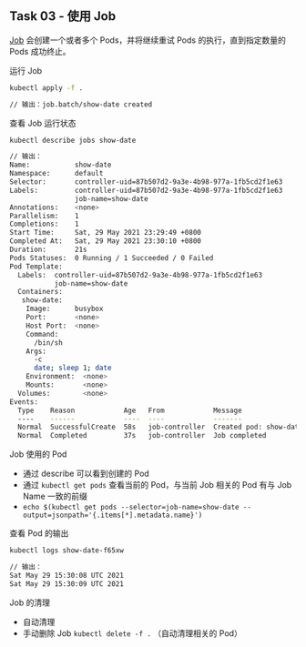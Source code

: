 ## Task 03 - 使用 Job

[Job](https://kubernetes.io/zh/docs/concepts/workloads/controllers/job/) 会创建一个或者多个 Pods，并将继续重试 Pods 的执行，直到指定数量的 Pods 成功终止。

运行 Job

```bash
kubectl apply -f .

// 输出：job.batch/show-date created
```

查看 Job 运行状态

```bash
kubectl describe jobs show-date

// 输出：
Name:           show-date
Namespace:      default
Selector:       controller-uid=87b507d2-9a3e-4b98-977a-1fb5cd2f1e63
Labels:         controller-uid=87b507d2-9a3e-4b98-977a-1fb5cd2f1e63
                job-name=show-date
Annotations:    <none>
Parallelism:    1
Completions:    1
Start Time:     Sat, 29 May 2021 23:29:49 +0800
Completed At:   Sat, 29 May 2021 23:30:10 +0800
Duration:       21s
Pods Statuses:  0 Running / 1 Succeeded / 0 Failed
Pod Template:
  Labels:  controller-uid=87b507d2-9a3e-4b98-977a-1fb5cd2f1e63
           job-name=show-date
  Containers:
   show-date:
    Image:      busybox
    Port:       <none>
    Host Port:  <none>
    Command:
      /bin/sh
    Args:
      -c
      date; sleep 1; date
    Environment:  <none>
    Mounts:       <none>
  Volumes:        <none>
Events:
  Type    Reason            Age   From            Message
  ----    ------            ----  ----            -------
  Normal  SuccessfulCreate  58s   job-controller  Created pod: show-date-f65xw
  Normal  Completed         37s   job-controller  Job completed
```

Job 使用的 Pod

* 通过 describe 可以看到创建的 Pod
* 通过 `kubectl get pods` 查看当前的 Pod，与当前 Job 相关的 Pod 有与 Job Name 一致的前缀
* `echo $(kubectl get pods --selector=job-name=show-date --output=jsonpath='{.items[*].metadata.name}')`

查看 Pod 的输出

```bash
kubectl logs show-date-f65xw

// 输出：
Sat May 29 15:30:08 UTC 2021
Sat May 29 15:30:09 UTC 2021
```

Job 的清理

* 自动清理
* 手动删除 Job `kubectl delete -f .` （自动清理相关的 Pod）


